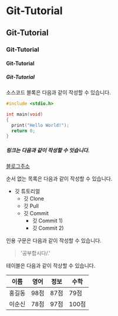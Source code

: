 # Git-Tutorial
## Git-Tutorial
### Git-Tutorial
#### Git-Tutorial
##### Git-Tutorial

소스코드 블록은 다음과 같이 작성할 수 있습니다.
```c
#include <stdio.h>

int main(void)
{
  print("Hello World!");
  return 0;
}
```
##### 링크는 다음과 같이 작성할 수 잇습니다.
[블로그주소](https://www.naver.com)

순서 없는 목록은 다음과 같이 작성할 수 있습니다.
* 깃 튜토리얼
  * 깃 Clone
  * 깃 Pull
  * 깃 Commit
    * 깃 Commit 1)
    * 깃 Commit 2)
    
인용 구문은 다음과 같이 작성할 수 있습니다.
> '공부합시다/.'

테이블은 다음과 같이 작상할 수 있습니다.

이름|영어|정보|수학
---|---|----|---|
홍길동|98점|87점|79점
이순신|78점|97점|100점
